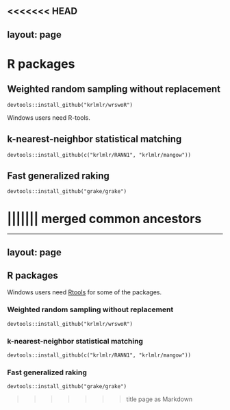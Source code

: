 <<<<<<< HEAD
---
layout: page
---

# R packages

## Weighted random sampling without replacement

```
devtools::install_github("krlmlr/wrswoR")
```

Windows users need R-tools.

## k-nearest-neighbor statistical matching

```
devtools::install_github(c("krlmlr/RANN1", "krlmlr/mangow"))
```

## Fast generalized raking

```
devtools::install_github("grake/grake")
```
||||||| merged common ancestors
=======
---
layout: page
---

## R packages

Windows users need [Rtools](http://cran.r-project.org/bin/windows/Rtools/) for some of the packages.

### Weighted random sampling without replacement

```
devtools::install_github("krlmlr/wrswoR")
```

### k-nearest-neighbor statistical matching

```
devtools::install_github(c("krlmlr/RANN1", "krlmlr/mangow"))
```

### Fast generalized raking

```
devtools::install_github("grake/grake")
```
>>>>>>> title page as Markdown
